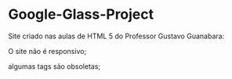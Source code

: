 # Google-Glass-Project
Site criado nas aulas de HTML 5 do Professor Gustavo Guanabara:

O site não é responsivo;

algumas tags são obsoletas;
